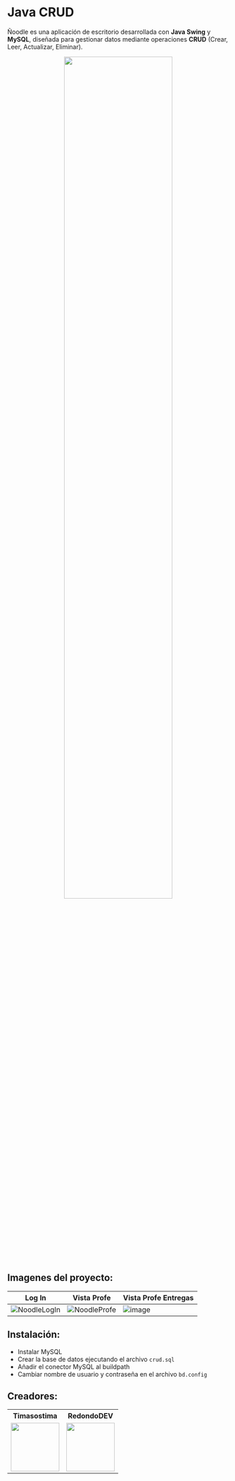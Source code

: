 # Java CRUD
Ñoodle es una aplicación de escritorio desarrollada con <b>Java Swing</b> y <b>MySQL</b>, diseñada para gestionar datos mediante operaciones <b>CRUD</b> (Crear, Leer, Actualizar, Eliminar).
<p align="center">
    <img style="width:70%" src="https://github.com/user-attachments/assets/d56ac25c-7460-4a14-b26a-4e240d8016a8">
</p>

## Imagenes del proyecto:
| Log In                                                | Vista Profe                                   | Vista Profe Entregas                          |
| ----------------------------------------------------- | --------------------------------------------- | --------------------------------------------- |
| ![NoodleLogIn](https://github.com/Timasostima/CRUD_java/assets/72166965/4bc5b8b7-6352-4dad-887d-c7fe1f6bd97e) | ![NoodleProfe](https://github.com/Timasostima/CRUD_java/assets/72166965/9b4e25a1-14b6-426b-aa78-4050101012d9) | ![image](https://github.com/Timasostima/CRUD_java/assets/72166965/12665fb8-75a8-4484-b238-d2d0b12d5687) | 


## Instalación:
- Instalar MySQL
- Crear la base de datos  ejecutando el archivo `crud.sql`
- Añadir el conector MySQL al buildpath
- Cambiar nombre de usuario y contraseña en el archivo `bd.config`

## Creadores:
<table>
    <tr>
        <th>Timasostima</th>
        <th>RedondoDEV</th>    
    </tr>
    <tr>        
        <td>
            <a href="https://github.com/Timasostima">
                <img src="https://avatars.githubusercontent.com/u/72166965?v=1" width="110px">
            </a>
        </td>
        <td>
            <a href="https://github.com/RedondoDev">
                <img src="https://avatars.githubusercontent.com/u/163606882?v=1" width="110px"> 
            </a>
        </td>
    </tr>
</table>
